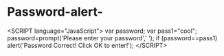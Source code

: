 Password-alert-
===============

&lt;SCRIPT language="JavaScript">   var password;  var pass1="cool";  password=prompt('Please enter your password',' ');  if (password==pass1)   alert('Password Correct! Click OK to enter!');     &lt;/SCRIPT>